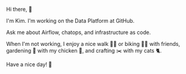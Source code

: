 Hi there, 👋

I'm Kim. I'm working on the Data Platform at GitHub.

Ask me about Airflow, chatops, and infrastructure as code.

When I'm not working, I enjoy a nice walk 🚶‍♀️ or biking 🚴‍♀️ with friends, gardening 🏡 with my chicken 🐔, and crafting ✂️ with my cats 🐈.

Have a nice day! 🌻

<!--
**kimyen/kimyen** is a ✨ _special_ ✨ repository because its `README.md` (this file) appears on your GitHub profile.

Here are some ideas to get you started:

- 🔭 I’m currently working on ...
- 🌱 I’m currently learning ...
- 👯 I’m looking to collaborate on ...
- 🤔 I’m looking for help with ...
- 💬 Ask me about ...
- 📫 How to reach me: ...
- 😄 Pronouns: ...
- ⚡ Fun fact: ...
-->
